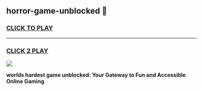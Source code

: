 
## horror-game-unblocked 👋
<h3>
<a href="https://premium.freeplayer.one?title=horror-game-unblocked&ref=14F">CLICK TO PLAY</a></h3>
<hr>

<h3>
<a href="https://premium.freeplayer.one?title=horror-game-unblocked&ref=14F">CLICK 2 PLAY</a>
  
</h3>

<a href="https://premium.freeplayer.one?title=horror-game-unblocked&ref=12F/"><img src="https://clearcache.store/games.png"></a>


**worlds hardest game unblocked: Your Gateway to Fun and Accessible Online Gaming**
